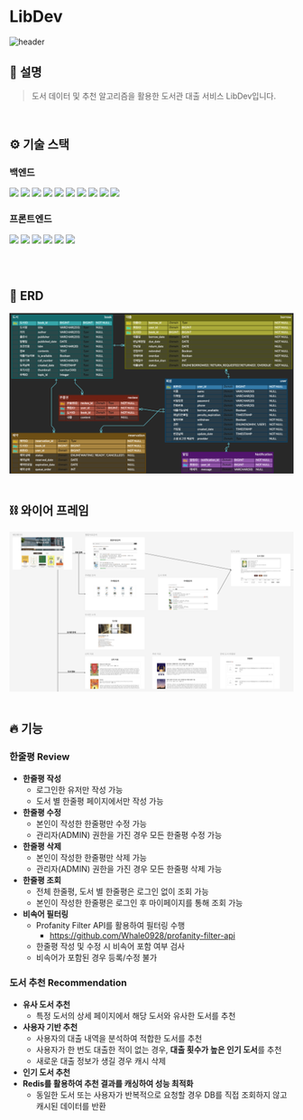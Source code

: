 # LibDev

![header](https://capsule-render.vercel.app/api?type=waving&color=gradient&height=300&section=header&text=LibDev&fontSize=90&fontAlignY=40&desc=Elice%20Cloud%20Track%205기&descAlign=70)

## 💬 설명

> 도서 데이터 및 추천 알고리즘을 활용한 도서관 대출 서비스 LibDev입니다.
<br>

## ⚙️ 기술 스택

### 백엔드

<img src="https://img.shields.io/badge/Spring-6DB33F?style=for-the-badge&logo=spring&logoColor=white"> <img src="https://img.shields.io/badge/SpringBoot-6DB33F?style=for-the-badge&logo=spring&logoColor=white">
<img src="https://img.shields.io/badge/springsecurity-6DB33F?style=for-the-badge&logo=spring&logoColor=white">
<img src="https://img.shields.io/badge/Spring%20Data%20JPA-6DB33F?style=for-the-badge&logo=spring&logoColor=white">
<img src="https://img.shields.io/badge/mysql-4479A1?style=for-the-badge&logo=mysql&logoColor=white">
<img src="https://img.shields.io/badge/OAUTH2-4285F4?style=for-the-badge&logo=google&logoColor=white">
<img src="https://img.shields.io/badge/JWT-003545?style=for-the-badge&logo=jsonwebtokens&logoColor=white">
<img src="https://img.shields.io/badge/REDIS-FF4438?style=for-the-badge&logo=redis&logoColor=white">
<img src="https://img.shields.io/badge/WEB SOCKET-F3702A?style=for-the-badge&logoColor=white">
<img src="https://img.shields.io/badge/nginx-%23009639?style=for-the-badge&logo=nginx&logoColor=white">


### 프론트엔드

<img src="https://img.shields.io/badge/HTML-239120?style=for-the-badge&logo=html5&logoColor=white"> <img src="https://img.shields.io/badge/JavaScript-F7DF1E?style=for-the-badge&logo=JavaScript&logoColor=white">
<img src="https://img.shields.io/badge/HTML5-E34F26?style=for-the-badge&logo=HTML5&logoColor=white"/>
<img src="https://img.shields.io/badge/css-1572B6?style=for-the-badge&logo=css3&logoColor=white">
<img src="https://img.shields.io/badge/Bootstrap-563D7C?style=for-the-badge&logo=bootstrap&logoColor=white">
<img src="https://img.shields.io/badge/thymeleaf-005F0F?style=for-the-badge&logo=thymeleaf&logoColor=white"/>

<br><br>

## 🧩 ERD

![LibDevERDERD](./assets/LibDevERD.png)
<br><br>

## ⛓️ 와이어 프레임

![LibDevWAF](./assets/LibDevWAF.png)
<br><br>

## 🔥 기능
### **한줄평 Review**

- **한줄평 작성**
    - 로그인한 유저만 작성 가능
    - 도서 별 한줄평 페이지에서만 작성 가능
- **한줄평 수정**
    - 본인이 작성한 한줄평만 수정 가능
    - 관리자(ADMIN) 권한을 가진 경우 모든 한줄평 수정 가능
- **한줄평 삭제**
    - 본인이 작성한 한줄평만 삭제 가능
    - 관리자(ADMIN) 권한을 가진 경우 모든 한줄평 삭제 가능
- **한줄평 조회**
    - 전체 한줄평, 도서 별 한줄평은 로그인 없이 조회 가능
    - 본인이 작성한 한줄평은 로그인 후 마이페이지를 통해 조회 가능
- **비속어 필터링**
    - Profanity Filter API를 활용하여 필터링 수행
        - https://github.com/Whale0928/profanity-filter-api
    - 한줄평 작성 및 수정 시 비속어 포함 여부 검사
    - 비속어가 포함된 경우 등록/수정 불가

### **도서 추천 Recommendation**

- **유사 도서 추천**
    - 특정 도서의 상세 페이지에서 해당 도서와 유사한 도서를 추천
- **사용자 기반 추천**
    - 사용자의 대출 내역을 분석하여 적합한 도서를 추천
    - 사용자가 한 번도 대출한 적이 없는 경우, **대출 횟수가 높은 인기 도서**를 추천
    - 새로운 대출 정보가 생길 경우 캐시 삭제
- **인기 도서 추천**
- **Redis를 활용하여 추천 결과를 캐싱하여 성능 최적화**
    - 동일한 도서 또는 사용자가 반복적으로 요청할 경우 DB를 직접 조회하지 않고 캐시된 데이터를 반환
